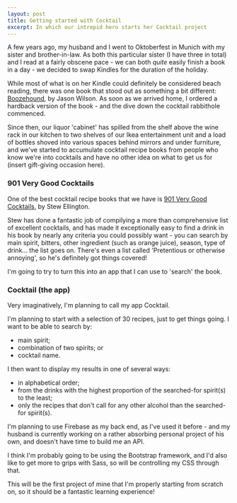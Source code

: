 ```yaml
---
layout: post
title: Getting started with Cocktail
excerpt: In which our intrepid hero starts her Cocktail project
---
```

A few years ago, my husband and I went to Oktoberfest in Munich with my sister and brother-in-law. As both this particular sister (I have three in total) and I read at a fairly obscene pace - we can both *quite* easily finish a book in a day - we decided to swap Kindles for the duration of the holiday.

While most of what is on her Kindle could definitely be considered beach reading, there was one book that stood out as something a bit different: [Boozehound](http://www.amazon.co.uk/Boozehound-Trail-Obscure-Overrated-Spirits/dp/1580082882/ref=sr_1_1?ie=UTF8&qid=1454413898&sr=8-1&keywords=boozehound), by Jason Wilson. As soon as we arrived home, I ordered a hardback version of the book - and the dive down the cocktail rabbithole commenced.

Since then, our liquor 'cabinet' has spilled from the shelf above the wine rack in our kitchen to two shelves of our Ikea entertainment unit and a load of bottles shoved into various spaces behind mirrors and under furniture, and we've started to accumulate cocktail recipe books from people who know we're into cocktails and have no other idea on what to get us for (insert gift-giving occasion here).

### 901 Very Good Cocktails
One of the best cocktail recipe books that we have is [901 Very Good Cocktails](http://www.901cocktails.com/), by Stew Ellington. 

Stew has done a fantastic job of compilying a more than comprehensive list of excellent cocktails, and has made it exceptionally easy to find a drink in his book by nearly any criteria you could possibly want - you can search by main spirit, bitters, other ingredient (such as orange juice), season, type of drink... the list goes on. There's even a list called 'Pretentious or otherwise annoying', so he's definitely got things covered!

I'm going to try to turn this into an app that I can use to 'search' the book. 

### Cocktail (the app)
Very imaginatively, I'm planning to call my app Cocktail. 

I'm planning to start with a selection of 30 recipes, just to get things going. I want to be able to search by:

* main spirit;
* combination of two spirits; or
* cocktail name.

I then want to display my results in one of several ways:

* in alphabetical order;
* from the drinks with the highest proportion of the searched-for spirit(s) to the least;
* only the recipes that don't call for any other alcohol than the searched-for spirit(s).

I'm planning to use Firebase as my back end, as I've used it before - and my husband is currently working on a rather absorbing personal project of his own, and doesn't have time to build me an API.

I think I'm probably going to be using the Bootstrap framework, and I'd also like to get more to grips with Sass, so will be controlling my CSS through that. 

This will be the first project of mine that I'm properly starting from scratch on, so it should be a fantastic learning experience!
